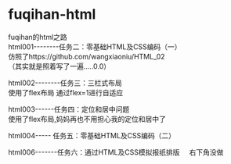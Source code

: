 # fuqihan-html
fuqihan的html之路                    
html001--------任务二：零基础HTML及CSS编码（一）                          
仿照了https://github.com/wangxiaoniu/HTML_02       
（其实就是照着写了一遍.....0.0）                

html002--------任务三：三栏式布局       
使用了flex布局  通过flex=1进行自适应                  
      
 html003------任务四：定位和居中问题       
 使用了flex布局,妈妈再也不用担心我的定位和居中了   
    
html004----- 任务五：零基础HTML及CSS编码（二）  


html006-------任务六：通过HTML及CSS模拟报纸排版    
右下角没做
